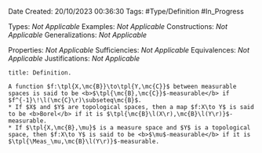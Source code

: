 <div class="topSpace"></div>

Date Created: 20/10/2023 00:36:30
Tags: #Type/Definition #In_Progress

Types: <i>Not Applicable</i>
Examples: <i>Not Applicable</i>
Constructions: <i>Not Applicable</i>
Generalizations: <i>Not Applicable</i>

Properties: <i>Not Applicable</i>
Sufficiencies: <i>Not Applicable</i>
Equivalences: <i>Not Applicable</i>
Justifications: <i>Not Applicable</i>

``` ad-Definition
title: Definition.

A function $f:\tpl{X,\mc{B}}\to\tpl{Y,\mc{C}}$ between measurable spaces is said to be <b>$\tpl{\mc{B},\mc{C}}$-measurable</b> if $f^{-1}\!\l(\mc{C}\r)\subseteq\mc{B}$.
* If $X$ and $Y$ are topological spaces, then a map $f:X\to Y$ is said to be <b>Borel</b> if it is $\tpl{\mc{B}\l(X\r),\mc{B}\l(Y\r)}$-measurable.
* If $\tpl{X,\mc{B},\mu}$ is a measure space and $Y$ is a topological space, then $f:X\to Y$ is said to be <b>$\mu$-measurable</b> if it is $\tpl{\Meas_\mu,\mc{B}\l(Y\r)}$-measurable.

```
